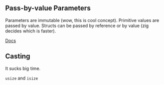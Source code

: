## Pass-by-value Parameters

Parameters are immutable (wow, this is cool concept). Primitive values are passed by value.
Structs can be passed by reference or by value (zig decides which is faster).

[Docs](https://ziglang.org/documentation/master/#toc-Pass-by-value-Parameters)

## Casting

It sucks big time.

`usize` and `isize`
